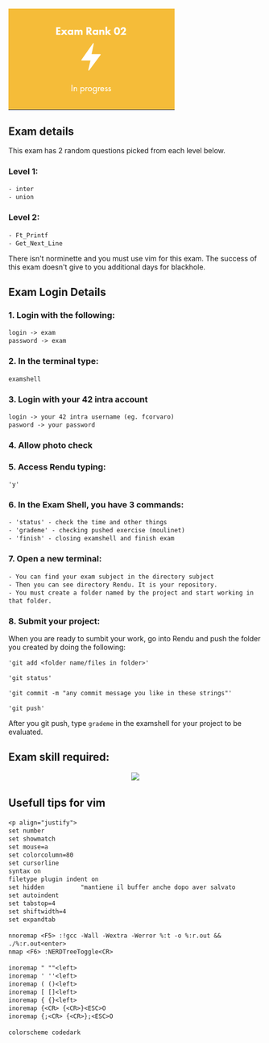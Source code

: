 # <img align="center" src="https://github.com/f-corvaro/42.common_core/blob/main/02.png">

## Exam details
<p align="justify"> 
This exam has 2 random questions picked from each level below.

### Level 1:

```
- inter
- union
```
### Level 2:
```
- Ft_Printf
- Get_Next_Line
```
There isn't norminette and you must use vim for this exam. The success of this exam doesn't give to you additional days for blackhole.
</p>

## Exam Login Details

<p align="justify">

### 1. Login with the following:

```
login -> exam
password -> exam
```

### 2. In the terminal type:

```
examshell
```

### 3. Login with your 42 intra account

```
login -> your 42 intra username (eg. fcorvaro)
pasword -> your password
```
### 4. Allow photo check

### 5. Access Rendu typing:

```
'y' 
```

### 6. In the Exam Shell, you have 3 commands:

```
- 'status' - check the time and other things
- 'grademe' - checking pushed exercise (moulinet)
- 'finish' - closing examshell and finish exam
```
### 7. Open a new terminal:

```
- You can find your exam subject in the directory subject
- Then you can see directory Rendu. It is your repository.
- You must create a folder named by the project and start working in that folder.
```
### 8. Submit your project:
  
When you are ready to sumbit your work, go into Rendu and push the folder you created by doing the following:

```
'git add <folder name/files in folder>'
```

```
'git status'
```
```
'git commit -m "any commit message you like in these strings"'
```
```
'git push'
```
After you git push, type ```grademe``` in the examshell for your project to be evaluated.

</p>

## Exam skill required:
<p align="center">
  <a href="https://skillicons.dev">
    <img src="https://skillicons.dev/icons?i=git,c,vim" />
  </a>
</p>

## Usefull tips for vim
```
<p align="justify">
set number
set showmatch
set mouse=a
set colorcolumn=80
set cursorline
syntax on
filetype plugin indent on
set hidden			"mantiene il buffer anche dopo aver salvato
set autoindent
set tabstop=4
set shiftwidth=4
set expandtab

nnoremap <F5> :!gcc -Wall -Wextra -Werror %:t -o %:r.out && ./%:r.out<enter>
nmap <F6> :NERDTreeToggle<CR>

inoremap " ""<left>
inoremap ' ''<left>
inoremap ( ()<left>
inoremap [ []<left>
inoremap { {}<left>
inoremap {<CR> {<CR>}<ESC>O
inoremap {;<CR> {<CR>};<ESC>O

colorscheme codedark
```
</p>
